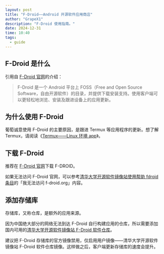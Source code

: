 ```yaml
---
layout: post
title: "F-Droid——Android 开源软件应用商店"
author: "GrapeX1"
description: "F-Droid 使用指南。"
date: 2024-12-31
time: 10:40
tags:
  - guide
---
```


## F-Droid 是什么

引用自 [F-Droid 官网](https://f-droid.org/zh_Hans/)的介绍：

> F-Droid 是一个 Android 平台上 FOSS（Free and Open Source Software，自由开源软件）的目录，并提供下载安装支持。使用客户端可以更轻松地浏览、安装及跟进设备上的应用更新。

## 为什么使用 F-Droid

葡萄诚意使用 F-Droid 的主要原因，是跟进 Termux 等应用程序的更新。想了解 Termux，请阅读《[Termux——Linux 环境 app](termux.md)》。

## 下载 F-Droid

推荐在 [F-Droid 官网](https://f-droid.org/zh_Hans/)下载 F-DROID。

如果无法访问 F-Droid 官网，可以参考[清华大学开源软件镜像站使用帮助 fdroid 条目](https://mirrors.tuna.tsinghua.edu.cn/help/fdroid/)的「我无法访问 f-droid.org」内容。

## 添加存储库

存储库，又称仓库，是额外的应用来源。

因为中国绝大部分的网络无法到达 F-Droid 自行构建应用的仓库，所以需要添加国内可用的[清华大学开源软件镜像站 F-Droid 软件仓库](https://mirrors.tuna.tsinghua.edu.cn/help/fdroid/)。

建议把 F-Droid 存储库的官方镜像禁用，仅启用用户镜像——清华大学开源软件镜像站 F-Droid 软件仓库镜像。这样做之后，客户端更新存储库的速度会提升。
